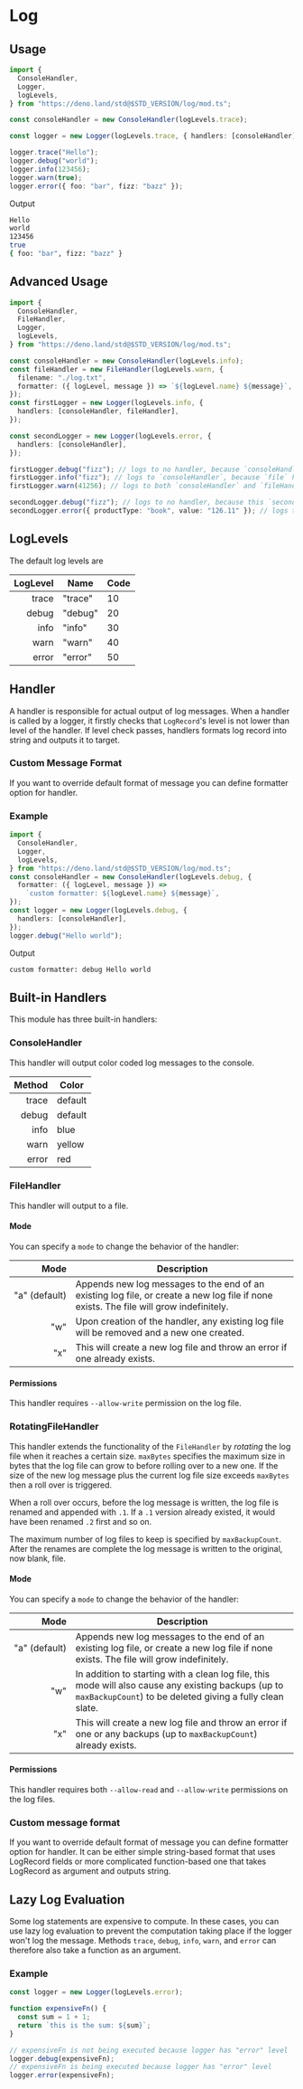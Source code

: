 # Log

## Usage

```ts
import {
  ConsoleHandler,
  Logger,
  logLevels,
} from "https://deno.land/std@$STD_VERSION/log/mod.ts";

const consoleHandler = new ConsoleHandler(logLevels.trace);

const logger = new Logger(logLevels.trace, { handlers: [consoleHandler] });

logger.trace("Hello");
logger.debug("world");
logger.info(123456);
logger.warn(true);
logger.error({ foo: "bar", fizz: "bazz" });
```

Output

```sh
Hello
world
123456
true
{ foo: "bar", fizz: "bazz" }
```

## Advanced Usage

```ts
import {
  ConsoleHandler,
  FileHandler,
  Logger,
  logLevels,
} from "https://deno.land/std@$STD_VERSION/log/mod.ts";

const consoleHandler = new ConsoleHandler(logLevels.info);
const fileHandler = new FileHandler(logLevels.warn, {
  filename: "./log.txt",
  formatter: ({ logLevel, message }) => `${logLevel.name} ${message}`,
});
const firstLogger = new Logger(logLevels.info, {
  handlers: [consoleHandler, fileHandler],
});

const secondLogger = new Logger(logLevels.error, {
  handlers: [consoleHandler],
});

firstLogger.debug("fizz"); // logs to no handler, because `consoleHandler` handler requires "info" level and `fileHandler` handler requires "warn" level
firstLogger.info("fizz"); // logs to `consoleHandler`, because `file` handler requires "warn" level
firstLogger.warn(41256); // logs to both `consoleHandler` and `fileHandler`

secondLogger.debug("fizz"); // logs to no handler, because this `secondLogger` has "Error" level
secondLogger.error({ productType: "book", value: "126.11" }); // logs to `consoleHandler`
```

## LogLevels

The default log levels are

| LogLevel | Name    | Code |
| -------: | ------- | ---- |
|    trace | "trace" | 10   |
|    debug | "debug" | 20   |
|     info | "info"  | 30   |
|     warn | "warn"  | 40   |
|    error | "error" | 50   |

## Handler

A handler is responsible for actual output of log messages. When a handler is
called by a logger, it firstly checks that `LogRecord`'s level is not lower than
level of the handler. If level check passes, handlers formats log record into
string and outputs it to target.

### Custom Message Format

If you want to override default format of message you can define formatter
option for handler.

### Example

```ts
import {
  ConsoleHandler,
  Logger,
  logLevels,
} from "https://deno.land/std@$STD_VERSION/log/mod.ts";
const consoleHandler = new ConsoleHandler(logLevels.debug, {
  formatter: ({ logLevel, message }) =>
    `custom formatter: ${logLevel.name} ${message}`,
});
const logger = new Logger(logLevels.debug, {
  handlers: [consoleHandler],
});
logger.debug("Hello world");
```

Output

```sh
custom formatter: debug Hello world
```

## Built-in Handlers

This module has three built-in handlers:

### ConsoleHandler

This handler will output color coded log messages to the console.

| Method | Color   |
| -----: | ------- |
|  trace | default |
|  debug | default |
|   info | blue    |
|   warn | yellow  |
|  error | red     |

### FileHandler

This handler will output to a file.

#### Mode

You can specify a `mode` to change the behavior of the handler:

|                       Mode | Description                                                                                                                            |
| -------------------------: | -------------------------------------------------------------------------------------------------------------------------------------- |
| <nobr>"a" (default)</nobr> | Appends new log messages to the end of an existing log file, or create a new log file if none exists. The file will grow indefinitely. |
|                        "w" | Upon creation of the handler, any existing log file will be removed and a new one created.                                             |
|                        "x" | This will create a new log file and throw an error if one already exists.                                                              |

#### Permissions

This handler requires `--allow-write` permission on the log file.

### RotatingFileHandler

This handler extends the functionality of the `FileHandler` by _rotating_ the
log file when it reaches a certain size. `maxBytes` specifies the maximum size
in bytes that the log file can grow to before rolling over to a new one. If the
size of the new log message plus the current log file size exceeds `maxBytes`
then a roll over is triggered.

When a roll over occurs, before the log message is written, the log file is
renamed and appended with `.1`. If a `.1` version already existed, it would have
been renamed `.2` first and so on.

The maximum number of log files to keep is specified by `maxBackupCount`. After
the renames are complete the log message is written to the original, now blank,
file.

#### Mode

You can specify a `mode` to change the behavior of the handler:

|                       Mode | Description                                                                                                                                                      |
| -------------------------: | ---------------------------------------------------------------------------------------------------------------------------------------------------------------- |
| <nobr>"a" (default)</nobr> | Appends new log messages to the end of an existing log file, or create a new log file if none exists. The file will grow indefinitely.                           |
|                        "w" | In addition to starting with a clean log file, this mode will also cause any existing backups (up to `maxBackupCount`) to be deleted giving a fully clean slate. |
|                        "x" | This will create a new log file and throw an error if one or any backups (up to `maxBackupCount`) already exists.                                                |

#### Permissions

This handler requires both `--allow-read` and `--allow-write` permissions on the
log files.

### Custom message format

If you want to override default format of message you can define formatter
option for handler. It can be either simple string-based format that uses
LogRecord fields or more complicated function-based one that takes LogRecord as
argument and outputs string.

## Lazy Log Evaluation

Some log statements are expensive to compute. In these cases, you can use lazy
log evaluation to prevent the computation taking place if the logger won't log
the message. Methods `trace`, `debug`, `info`, `warn`, and `error` can therefore
also take a function as an argument.

### Example

```ts
const logger = new Logger(logLevels.error);

function expensiveFn() {
  const sum = 1 + 1;
  return `this is the sum: ${sum}`;
}

// expensiveFn is not being executed because logger has "error" level
logger.debug(expensiveFn);
// expensiveFn is being executed because logger has "error" level
logger.error(expensiveFn);
```
